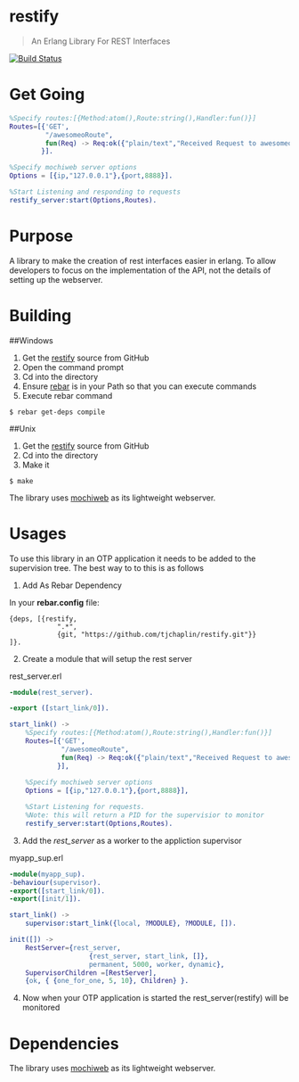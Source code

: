 restify
=======

>An Erlang Library For REST Interfaces

[![Build Status](https://travis-ci.org/tjchaplin/restify.png?branch=master)](https://travis-ci.org/tjchaplin/restify)

# Get Going

```erlang
%Specify routes:[{Method:atom(),Route:string(),Handler:fun()}]
Routes=[{'GET',
		 "/awesomeoRoute",
		 fun(Req) -> Req:ok({"plain/text","Received Request to awesomeoRoute"}) end
		}].

%Specify mochiweb server options
Options = [{ip,"127.0.0.1"},{port,8888}].

%Start Listening and responding to requests
restify_server:start(Options,Routes).
```

# Purpose

A library to make the creation of rest interfaces easier in erlang.  To allow developers to focus on the implementation of the API, not the details of setting up the webserver.

# Building

##Windows

1. Get the [restify](https://github.com/tjchaplin/restify) source from GitHub
2. Open the command prompt
3. Cd into the directory
4. Ensure [rebar](https://github.com/rebar/rebar) is in your Path so that you can execute commands
5. Execute rebar command

```
$ rebar get-deps compile
```

##Unix

1. Get the [restify](https://github.com/tjchaplin/restify) source from GitHub
2. Cd into the directory
3. Make it

```
$ make
```
The library uses [mochiweb](https://github.com/mochi/mochiweb) as its lightweight webserver.

# Usages

To use this library in an OTP application it needs to be added to the supervision tree.  The best way to to this is as follows

1. Add As Rebar Dependency

In your **rebar.config** file:

```
{deps, [{restify, 
			".*",
			{git, "https://github.com/tjchaplin/restify.git"}}
]}.
```

2. Create a module that will setup the rest server

rest_server.erl
```erlang
-module(rest_server).

-export ([start_link/0]).

start_link() ->
	%Specify routes:[{Method:atom(),Route:string(),Handler:fun()}]
	Routes=[{'GET',
			 "/awesomeoRoute",
			 fun(Req) -> Req:ok({"plain/text","Received Request to awesomeoRoute"}) end
			}],
	
	%Specify mochiweb server options
	Options = [{ip,"127.0.0.1"},{port,8888}],

	%Start Listening for requests.
	%Note: this will return a PID for the supervisior to monitor
	restify_server:start(Options,Routes).
```

3. Add the *rest_server* as a worker to the appliction supervisor

myapp_sup.erl

```erlang
-module(myapp_sup).
-behaviour(supervisor).
-export([start_link/0]).
-export([init/1]).

start_link() ->
    supervisor:start_link({local, ?MODULE}, ?MODULE, []).

init([]) ->
    RestServer={rest_server, 
    				{rest_server, start_link, []},
    				permanent, 5000, worker, dynamic},
	SupervisorChildren =[RestServer],
    {ok, { {one_for_one, 5, 10}, Children} }.
```

4. Now when your OTP application is started the rest_server(restify) will be monitored

# Dependencies

The library uses [mochiweb](https://github.com/mochi/mochiweb) as its lightweight webserver.